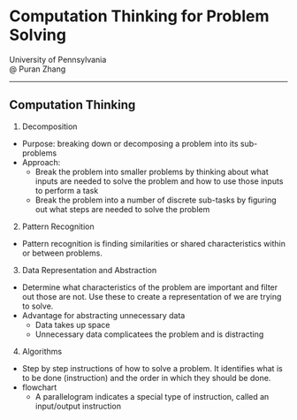 # Computation Thinking for Problem Solving
University of Pennsylvania<br>
@ Puran Zhang
***
## Computation Thinking
1. Decomposition<br>
  * Purpose: breaking down or decomposing a problem into its sub-problems 
  * Approach:<br>
    * Break the problem into smaller problems by thinking about what inputs are needed to solve the problem and how to use those inputs to perform a task
    * Break the problem into a number of discrete sub-tasks by figuring out what steps are needed to solve the problem
2. Pattern Recognition<br>
 * Pattern recognition is finding similarities or shared characteristics within or between problems.  
3. Data Representation and Abstraction<br>
 * Determine what characteristics of the problem are important and filter out those are not. Use these to create a representation of we are trying to solve.
 * Advantage for abstracting unnecessary data<br>
   * Data takes up space
   * Unnecessary data complicatees the problem and is distracting

4. Algorithms
 * Step by step instructions of how to solve a problem. It identifies what is to be done (instruction) and the order in which they should be done.
 * flowchart<br>
    * A parallelogram indicates a special type of instruction, called an input/output instruction
